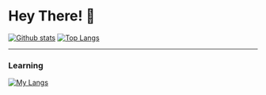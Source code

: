# Hey There! 👋
  
  <a href="#">![Github stats](https://github-readme-stats.vercel.app/api?username=AlienX-Script&theme=blueberry&count_private=true&hide_border=true&line_height=20)</a>
  <a href="#">![Top Langs](https://github-readme-stats.vercel.app/api/top-langs/?username=AlienX-Script&layout=compact&theme=blueberry&count_private=true&hide_border=true)</a>

<hr>

### Learning

[![My Langs](https://skillicons.dev/icons?i=robloxstudio,lua,vscode,visualstudio,kali,c++,cs)](https://skillicons.dev)
